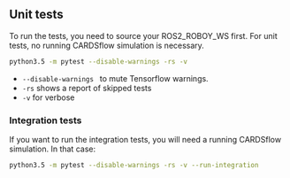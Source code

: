 ## Unit tests
To run the tests, you need to source your ROS2_ROBOY_WS first.
For unit tests, no running CARDSflow simulation is necessary.
```bash
python3.5 -m pytest --disable-warnings -rs -v
```
* `--disable-warnings ` to mute Tensorflow warnings.
* `-rs` shows a report of skipped tests
* `-v` for verbose
### Integration tests
If you want to run the integration tests, you will need a running CARDSflow simulation.
In that case:
```bash
python3.5 -m pytest --disable-warnings -rs -v --run-integration
```
